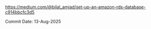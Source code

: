 
https://medium.com/@bilal_amjad/set-up-an-amazon-rds-database-c914bbcfc3d5


Commit Date: 13-Aug-2025
